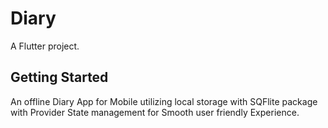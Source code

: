 # Diary

A Flutter project.

## Getting Started

An offline Diary App for Mobile utilizing local storage with SQFlite package with Provider State management for Smooth user friendly Experience.

